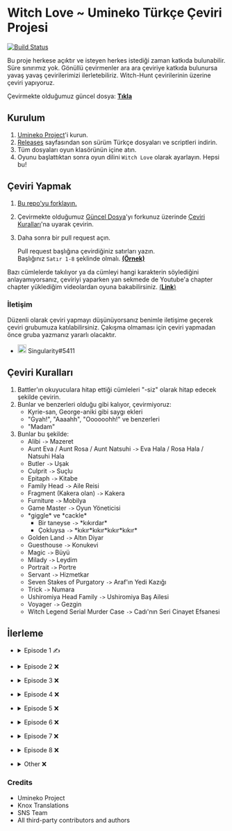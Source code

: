 [guncel-dosya]: ../../tree/master/story/ep1/tr/umi1_2.txt

# Witch Love ~ Umineko Türkçe Çeviri Projesi

[![Build Status](../../workflows/CI/badge.svg)](../../actions)

Bu proje herkese açıktır ve isteyen herkes istediği zaman katkıda bulunabilir. Süre sınırımız yok. Gönüllü çevirmenler ara ara çeviriye katkıda bulunursa yavaş yavaş çevirilerimizi ilerletebiliriz. Witch-Hunt çevirilerinin üzerine çeviri yapıyoruz.

Çevirmekte olduğumuz güncel dosya: [**Tıkla**][guncel-dosya]

## Kurulum

1. [Umineko Project](https://umineko-project.org/en/)'i kurun.
2. [Releases](../..//releases) sayfasından son sürüm Türkçe dosyaları ve scriptleri indirin.
3. Tüm dosyaları oyun klasörünün içine atın.
4. Oyunu başlattıktan sonra oyun dilini `Witch Love` olarak ayarlayın. Hepsi bu!

## Çeviri Yapmak
1. [Bu repo'yu forklayın.](https://github.com/Singulariity/umineko-scripting-tr/fork)
2. Çevirmekte olduğumuz [Güncel Dosya][guncel-dosya]'yı forkunuz üzerinde [Çeviri Kuralları](#çeviri-kuralları)'na uyarak çevirin.
3. Daha sonra bir pull request açın.

   Pull request başlığına çevirdiğiniz satırları yazın.  
   Başlığınız `Satır 1-8` şeklinde olmalı. [**(Örnek)**](https://i.imgur.com/au1UqRk.png)

Bazı cümlelerde takılıyor ya da cümleyi hangi karakterin söylediğini anlayamıyorsanız, çeviriyi yaparken yan sekmede de Youtube'a chapter chapter yüklediğim videolardan oyuna bakabilirsiniz. [(**Link**)](https://youtube.com/playlist?list=PLOxBDkucq83mp2JX42XQ_5n02-WNax7-H)

### İletişim
Düzenli olarak çeviri yapmayı düşünüyorsanız benimle iletişime geçerek çeviri grubumuza katılabilirsiniz. Çakışma olmaması için çeviri yapmadan önce gruba yazmanız yararlı olacaktır.
- <img src="https://i.imgur.com/62IuQAp.png" width=20 title="Discord" />  Singularity#5411

## Çeviri Kuralları

1. Battler'ın okuyuculara hitap ettiği cümleleri "-siz" olarak hitap edecek şekilde çevirin.
2. Bunlar ve benzerleri olduğu gibi kalıyor, çevirmiyoruz:
   * Kyrie-san, George-aniki gibi saygı ekleri
   * "Gyah!", "Aaaahh", "Oooooohh!" ve benzerleri
   * "Madam"
3. Bunlar bu şekilde:
   * Alibi `->` Mazeret
   * Aunt Eva / Aunt Rosa / Aunt Natsuhi `->` Eva Hala / Rosa Hala / Natsuhi Hala
   * Butler `->` Uşak
   * Culprit `->` Suçlu
   * Epitaph `->` Kitabe
   * Family Head `->` Aile Reisi
   * Fragment (Kakera olan) `->` Kakera
   * Furniture `->` Mobilya
   * Game Master `->` Oyun Yöneticisi
   * \*giggle\* ve \*cackle\*
      * Bir taneyse `->` \*kıkırdar\*
      * Çokluysa `->` \*kıkır\*kıkır\*kıkır\*kıkır\*
   * Golden Land `->` Altın Diyar
   * Guesthouse `->` Konukevi
   * Magic `->` Büyü
   * Milady `->` Leydim
   * Portrait `->` Portre
   * Servant `->` Hizmetkar
   * Seven Stakes of Purgatory `->` Araf'ın Yedi Kazığı
   * Trick `->` Numara
   * Ushiromiya Head Family `->` Ushiromiya Baş Ailesi
   * Voyager `->` Gezgin
   * Witch Legend Serial Murder Case `->` Cadı'nın Seri Cinayet Efsanesi

## İlerleme
* <details>
  <summary>Episode 1 ✍️</summary>

   * Story
      * [Chapter 0](../../tree/master/story/ep1/tr/umi1_op.txt) ✅
      * [Chapter 1](../../tree/master/story/ep1/tr/umi1_1.txt) ✅
      * [Chapter 2](../../tree/master/story/ep1/tr/umi1_2.txt) `<- Burdayız`
      * [Chapter 3](../../tree/master/story/ep1/tr/umi1_3.txt) ❌
      * [Chapter 4](../../tree/master/story/ep1/tr/umi1_4.txt) ❌
      * [Chapter 5](../../tree/master/story/ep1/tr/umi1_5.txt) ❌
      * [Chapter 6](../../tree/master/story/ep1/tr/umi1_6.txt) ❌
      * [Chapter 7](../../tree/master/story/ep1/tr/umi1_7.txt) ❌
      * [Chapter 8](../../tree/master/story/ep1/tr/umi1_8.txt) ❌
      * [Chapter 9](../../tree/master/story/ep1/tr/umi1_9.txt) ❌
      * [Chapter 10](../../tree/master/story/ep1/tr/umi1_10.txt) ❌
      * [Chapter 11](../../tree/master/story/ep1/tr/umi1_11.txt) ❌
      * [Chapter 12](../../tree/master/story/ep1/tr/umi1_12.txt) ❌
      * [Chapter 13](../../tree/master/story/ep1/tr/umi1_13.txt) ❌
      * [Chapter 14](../../tree/master/story/ep1/tr/umi1_14.txt) ❌
      * [Chapter 15](../../tree/master/story/ep1/tr/umi1_15.txt) ❌
      * [Chapter 16](../../tree/master/story/ep1/tr/umi1_16.txt) ❌
      * [Chapter 17](../../tree/master/story/ep1/tr/umi1_17.txt) ❌
      * [Chapter 18](../../tree/master/story/ep1/tr/umi1_18.txt) ❌
      * [Chapter 19](../../tree/master/story/ep1/tr/umi1_19.txt) ❌
   * Other
      * [Tips Titles](../../blob/master/script/tr/menu.txt#L2) ✅
      * [Tips Texts](../../blob/master/script/tr/menu.txt#L296) ❌
      * [Grimoire Titles](../../blob/master/script/tr/menu.txt#L57) ❌
      * [Grimoire Texts](../../blob/master/script/tr/menu.txt#L349) ❌
      * [Save/Load Menu](../../blob/master/script/tr/menu.txt#L829) ✅
      * [Chapter Names](../../blob/master/script/tr/menu.txt#L485) ✅
      * [Characters Menu](../../blob/master/script/tr/menu.txt#L1030) ❌
</details>

* <details>
  <summary>Episode 2 ❌</summary>

   * Story
      * Chapter 0 ❌
      * Chapter 1 ❌
      * Chapter 2 ❌
      * Chapter 3 ❌
      * Chapter 4 ❌
      * Chapter 5 ❌
      * Chapter 6 ❌
      * Chapter 7 ❌
      * Chapter 8 ❌
      * Chapter 9 ❌
      * Chapter 10 ❌
      * Chapter 11 ❌
      * Chapter 12 ❌
      * Chapter 13 ❌
      * Chapter 14 ❌
      * Chapter 15 ❌
      * Chapter 16 ❌
      * Chapter 17 ❌
      * Chapter 18 ❌
      * Chapter 19 ❌
      * Chapter 20 ❌
   * Other
      * [Tips Titles](../../blob/master/script/tr/menu.txt#L11) ✅
      * [Tips Texts](../../blob/master/script/tr/menu.txt#L305) ❌
      * [Grimoire Titles](../../blob/master/script/tr/menu.txt#L69) ❌
      * [Grimoire Texts](../../blob/master/script/tr/menu.txt#L362) ❌
      * [Save/Load Menu](../../blob/master/script/tr/menu.txt#L851) ✅
      * [Chapter Names](../../blob/master/script/tr/menu.txt#L522) ✅
      * [Characters Menu](../../blob/master/script/tr/menu.txt#L1073) ❌
</details>

* <details>
  <summary>Episode 3 ❌</summary>

   * Story
      * Chapter 0 ❌
      * Chapter 1 ❌
      * Chapter 2 ❌
      * Chapter 3 ❌
      * Chapter 4 ❌
      * Chapter 5 ❌
      * Chapter 6 ❌
      * Chapter 7 ❌
      * Chapter 8 ❌
      * Chapter 9 ❌
      * Chapter 10 ❌
      * Chapter 11 ❌
      * Chapter 12 ❌
      * Chapter 13 ❌
      * Chapter 14 ❌
      * Chapter 15 ❌
      * Chapter 16 ❌
      * Chapter 17 ❌
      * Chapter 18 ❌
      * Chapter 19 ❌
      * Chapter 20 ❌
   * Other
      * [Tips Titles](../../blob/master/script/tr/menu.txt#L20) ✅
      * [Tips Texts](../../blob/master/script/tr/menu.txt#L314) ❌
      * [Grimoire Titles](../../blob/master/script/tr/menu.txt#L81) ❌
      * [Grimoire Texts](../../blob/master/script/tr/menu.txt#L374) ❌
      * [Save/Load Menu](../../blob/master/script/tr/menu.txt#L873) ✅
      * [Chapter Names](../../blob/master/script/tr/menu.txt#L561) ✅
      * [Characters Menu](../../blob/master/script/tr/menu.txt#L1133) ❌
</details>

* <details>
  <summary>Episode 4 ❌</summary>

   * Story
      * Chapter 0 ❌
      * Chapter 1 ❌
      * Chapter 2 ❌
      * Chapter 3 ❌
      * Chapter 4 ❌
      * Chapter 5 ❌
      * Chapter 6 ❌
      * Chapter 7 ❌
      * Chapter 8 ❌
      * Chapter 9 ❌
      * Chapter 10 ❌
      * Chapter 11 ❌
      * Chapter 12 ❌
      * Chapter 13 ❌
      * Chapter 14 ❌
      * Chapter 15 ❌
      * Chapter 16 ❌
      * Chapter 17 ❌
      * Chapter 18 ❌
      * Chapter 19 ❌
      * Chapter 20 ❌
      * Chapter 21 ❌
   * Other
      * [Tips Titles](../../blob/master/script/tr/menu.txt#L28) ✅
      * [Tips Texts](../../blob/master/script/tr/menu.txt#L322) ❌
      * [Grimoire Titles](../../blob/master/script/tr/menu.txt#L93) ❌
      * [Grimoire Texts](../../blob/master/script/tr/menu.txt#L386) ❌
      * [Save/Load Menu](../../blob/master/script/tr/menu.txt#L895) ✅
      * [Chapter Names](../../blob/master/script/tr/menu.txt#L600) ✅
      * [Characters Menu](../../blob/master/script/tr/menu.txt#L1191) ❌
</details>

* <details>
  <summary>Episode 5 ❌</summary>

   * Story
      * Chapter 0 ❌
      * Chapter 1 ❌
      * Chapter 2 ❌
      * Chapter 3 ❌
      * Chapter 4 ❌
      * Chapter 5 ❌
      * Chapter 6 ❌
      * Chapter 7 ❌
      * Chapter 8 ❌
      * Chapter 9 ❌
      * Chapter 10 ❌
      * Chapter 11 ❌
      * Chapter 12 ❌
      * Chapter 13 ❌
      * Chapter 14 ❌
      * Chapter 15 ❌
      * Chapter 16 ❌
      * Chapter 17 ❌
   * Other
      * [Tips Titles](../../blob/master/script/tr/menu.txt#L38) ✅
      * [Tips Texts](../../blob/master/script/tr/menu.txt#L331) ❌
      * [Grimoire Titles](../../blob/master/script/tr/menu.txt#L105) ❌
      * [Grimoire Texts](../../blob/master/script/tr/menu.txt#L398) ❌
      * [Save/Load Menu](../../blob/master/script/tr/menu.txt#L918) ✅
      * [Chapter Names](../../blob/master/script/tr/menu.txt#L641) ✅
      * [Characters Menu](../../blob/master/script/tr/menu.txt#L1279) ❌
</details>

* <details>
  <summary>Episode 6 ❌</summary>

   * Story
      * Chapter 0 ❌
      * Chapter 1 ❌
      * Chapter 2 ❌
      * Chapter 3 ❌
      * Chapter 4 ❌
      * Chapter 5 ❌
      * Chapter 6 ❌
      * Chapter 7 ❌
      * Chapter 8 ❌
      * Chapter 9 ❌
      * Chapter 10 ❌
      * Chapter 11 ❌
      * Chapter 12 ❌
      * Chapter 13 ❌
      * Chapter 14 ❌
      * Chapter 15 ❌
      * Chapter 16 ❌
      * Chapter 17 ❌
      * Chapter 18 ❌
      * Chapter 19 ❌
      * Chapter 20 ❌
   * Other
      * [Tips Titles](../../blob/master/script/tr/menu.txt#L44) ✅
      * [Tips Texts](../../blob/master/script/tr/menu.txt#L337) ❌
      * [Grimoire Titles](../../blob/master/script/tr/menu.txt#L117) ❌
      * [Grimoire Texts](../../blob/master/script/tr/menu.txt#L410) ❌
      * [Save/Load Menu](../../blob/master/script/tr/menu.txt#L937) ✅
      * [Chapter Names](../../blob/master/script/tr/menu.txt#L674) ✅
      * [Characters Menu](../../blob/master/script/tr/menu.txt#L1332) ❌
</details>

* <details>
  <summary>Episode 7 ❌</summary>

   * Story
      * Chapter 0 ❌
      * Chapter 1 ❌
      * Chapter 2 ❌
      * Chapter 3 ❌
      * Chapter 4 ❌
      * Chapter 5 ❌
      * Chapter 6 ❌
      * Chapter 7 ❌
      * Chapter 8 ❌
      * Chapter 9 ❌
      * Chapter 10 ❌
      * Chapter 11 ❌
      * Chapter 12 ❌
      * Chapter 13 ❌
      * Chapter 14 ❌
      * Chapter 15 ❌
      * Chapter 16 ❌
      * Chapter 17 ❌
      * Chapter 18 ❌
      * Chapter 19 ❌
      * Chapter 20 ❌
   * Other
      * [Tips Titles](../../blob/master/script/tr/menu.txt#L48) ✅
      * [Tips Texts](../../blob/master/script/tr/menu.txt#L341) ❌
      * [Grimoire Titles](../../blob/master/script/tr/menu.txt#L129) ❌
      * [Grimoire Texts](../../blob/master/script/tr/menu.txt#L423) ❌
      * [Save/Load Menu](../../blob/master/script/tr/menu.txt#L959) ✅
      * [Chapter Names](../../blob/master/script/tr/menu.txt#L713) ✅
      * [Characters Menu](../../blob/master/script/tr/menu.txt#L1402) ❌
</details>

* <details>
  <summary>Episode 8 ❌</summary>

   * Story
      * Chapter 0 ❌
      * Chapter 1 ❌
      * Chapter 2 ❌
      * Chapter 3 ❌
      * Chapter 4 ❌
      * Chapter 5 ❌
      * Chapter 6 ❌
      * Chapter 7 ❌
      * Chapter 8 ❌
      * Chapter 9 ❌
      * Chapter 10 ❌
      * Chapter 11 ❌
      * Chapter 12 ❌
      * Chapter 13 ❌
      * Chapter 14 ❌
      * Chapter 15 ❌
      * Chapter 16 ❌
      * Chapter 17 ❌
      * Chapter 18 ❌
   * Other
      * [Tips Titles](../../blob/master/script/tr/menu.txt#L51) ✅
      * [Tips Texts](../../blob/master/script/tr/menu.txt#L344) ❌
      * [Grimoire Titles](../../blob/master/script/tr/menu.txt#L141) ❌
      * [Grimoire Texts](../../blob/master/script/tr/menu.txt#L435) ❌
      * [Save/Load Menu](../../blob/master/script/tr/menu.txt#L981) ✅
      * [Chapter Names](../../blob/master/script/tr/menu.txt#L752) ✅
      * [Characters Menu](../../blob/master/script/tr/menu.txt#L1442) ❌
</details>

* <details>
  <summary>Other ❌</summary>

   * [credits.txt](../../tree/master/script/tr/credits.txt) ❌
   * [header.txt](../../tree/master/script/tr/header.txt) ❌
   * [menu.txt](../../tree/master/script/tr/menu.txt) ❌
   * Song Subtitles ❌
      * [Melody](../../tree/master/extra/tr_files/video/sub/58_tr.ass) ✅
      * [activepain](../../tree/master/extra/tr_files/video/sub/83_tr.ass) ❌
      * [Discode](../../tree/master/extra/tr_files/video/sub/109_tr.ass) ❌
      * [Promise](../../tree/master/extra/tr_files/video/sub/132_tr.ass) ❌
      * [WINGS(Ver hope)](../../tree/master/extra/tr_files/video/sub/134_tr.ass) ❌
      * [birth of new witch(Short Ver)](../../tree/master/extra/tr_files/video/sub/160_tr.ass) ✅
      * [FISHYAROMA](../../tree/master/extra/tr_files/video/sub/161_tr.ass) ❌
      * [Song without a name ver.sakura ED-size](../../tree/master/extra/tr_files/video/sub/186_tr.ass) ❌
      * [Cocoon of White Dreams -Ricordando il passato-](../../tree/master/extra/tr_files/video/sub/240_tr.ass) ❌
      * [When the Seagulls Cry](../../tree/master/extra/tr_files/video/sub/241_tr.ass) ❌
      * [Igreja of Echoing Vows](../../tree/master/extra/tr_files/video/sub/tr.ass) ✅
      * [When the Seagulls Cry (Legacy)](../../tree/master/extra/tr_files/legacy/sub/tr.ass) ❌
      * [Inanna’s Dream](../../tree/master/extra/tr_files/video/sub/op4_tr.ass) ❌
      * [The Witch of Occultics](../../tree/master/extra/tr_files/video/sub/op56_tr.ass) ❌
      * [The Pithos in the Fog](../../tree/master/extra/tr_files/video/sub/op78_tr.ass) ❌



      
   * Omake ❌
      * Omake 1 ❌
      * Omake 2 ❌
      * Omake 3 ❌
      * Omake 4 ❌
      * Omake 5 ❌
      * Omake 6 ❌
      * Omake 7 ❌
      * Omake 8 ❌
      * Omake 9 ❌
</details>

### Credits
- Umineko Project
- Knox Translations
- SNS Team
- All third-party contributors and authors
